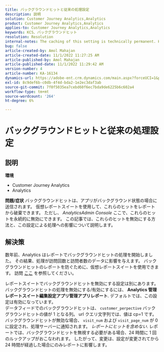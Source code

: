 ```yaml
---
title: バックグラウンドヒットと従来の処理設定
description: 説明
solution: Customer Journey Analytics,Analytics
product: Customer Journey Analytics,Analytics
applies-to: Customer Journey Analytics,Analytics
keywords: KCS、バックグラウンドヒット
resolution: Resolution
internal-notes: The caching of this setting is technically permanent. However, since we restart those services daily, we are practically manually busting that cache once very 24 hours. The setting caching behavior isn't really documented and is more just of an implementation detail. Therefore, be careful when sharing the information with customers.
bug: false
article-created-by: Amol Mahajan
article-created-date: 11/1/2022 11:27:25 AM
article-published-by: Amol Mahajan
article-published-date: 11/1/2022 11:29:42 AM
version-number: 4
article-number: KA-16134
dynamics-url: https://adobe-ent.crm.dynamics.com/main.aspx?forceUCI=1&pagetype=entityrecord&etn=knowledgearticle&id=14339225-d859-ed11-9561-6045bd006f95
exl-id: 8c9def6b-c0db-4f4d-bda2-1e2ec3daf3ab
source-git-commit: 7f0f5035ea7cebd60f6ec7bda9de6225b6c602a4
workflow-type: tm+mt
source-wordcount: '264'
ht-degree: 6%

---
```


# バックグラウンドヒットと従来の処理設定

## 説明

<b>環境</b>
- Customer Journey Analytics
- Analytics



<b>問題/症状</b>
バックグラウンドヒットは、アプリがバックグラウンド状態の場合に送信されます。 仮想レポートスイートを使用して、これらのヒットをレポートから破棄できます。 ただし、 *AnalyticsAdmin Console* ここで、これらのヒットを永続的に無効にできます。 この記事では、これらのヒットを無効にする方法と、この設定による処理への影響について説明します。


## 解決策


数年前、Analytics はレポートでバックグラウンドヒットの処理を開始しました。 その結果、処理が訪問回数と訪問者数のデータに影響を与えます。 バックグラウンドヒットのレポートを防ぐために、仮想レポートスイートを使用できます。 訪問 [ここ](https://docs.adobe.com/content/help/ja-JP/analytics/components/virtual-report-suites/vrs-components.html) を参照してください。

レポートスイートでバックグラウンドヒットを無効にする設定は別にあります。 バックグラウンドヒットの処理を無効にする/有効にするには、 <b>Analytics 管理レポートスイート編集設定アプリ管理アプリレポート</b>. デフォルトでは、この設定は有効になっています。
<br>データフィードでのバックグラウンドヒットは、 `customer_perpective` バックグラウンドヒットの値が 1 となる列。 url クエリ文字列では、値は cp=1 です。<br>
バックグラウンドヒットが無効な場合、 `visit_num` および `visit_page_num` が 0 に設定され、処理サーバーに通知されます。 *レポートにヒットを含めない*. レポートでは、バックグラウンドヒットを無視する必要がある場合、24 時間に 1 回のルックアップがおこなわれます。 したがって、変更は、設定が変更されてから 24 時間が経過した場合にのみレポートに影響します。
